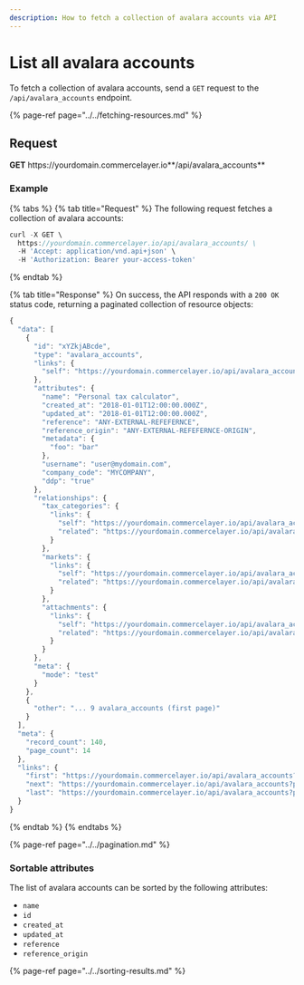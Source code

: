 ```yaml
---
description: How to fetch a collection of avalara accounts via API
---
```


# List all avalara accounts

To fetch a collection of avalara accounts, send a `GET` request to the `/api/avalara_accounts` endpoint.

{% page-ref page="../../fetching-resources.md" %}

## Request

**GET** https://<i></i>yourdomain.commercelayer.io**/api/avalara_accounts**

### **Example**

{% tabs %}
{% tab title="Request" %}
The following request fetches a collection of avalara accounts:

```javascript
curl -X GET \
  https://yourdomain.commercelayer.io/api/avalara_accounts/ \
  -H 'Accept: application/vnd.api+json' \
  -H 'Authorization: Bearer your-access-token'
```
{% endtab %}

{% tab title="Response" %}
On success, the API responds with a `200 OK` status code, returning a paginated collection of resource objects:

```javascript
{
  "data": [
    {
      "id": "xYZkjABcde",
      "type": "avalara_accounts",
      "links": {
        "self": "https://yourdomain.commercelayer.io/api/avalara_accounts/xYZkjABcde"
      },
      "attributes": {
        "name": "Personal tax calculator",
        "created_at": "2018-01-01T12:00:00.000Z",
        "updated_at": "2018-01-01T12:00:00.000Z",
        "reference": "ANY-EXTERNAL-REFEFERNCE",
        "reference_origin": "ANY-EXTERNAL-REFEFERNCE-ORIGIN",
        "metadata": {
          "foo": "bar"
        },
        "username": "user@mydomain.com",
        "company_code": "MYCOMPANY",
        "ddp": "true"
      },
      "relationships": {
        "tax_categories": {
          "links": {
            "self": "https://yourdomain.commercelayer.io/api/avalara_accounts/xYZkjABcde/relationships/tax_categories",
            "related": "https://yourdomain.commercelayer.io/api/avalara_accounts/xYZkjABcde/tax_categories"
          }
        },
        "markets": {
          "links": {
            "self": "https://yourdomain.commercelayer.io/api/avalara_accounts/xYZkjABcde/relationships/markets",
            "related": "https://yourdomain.commercelayer.io/api/avalara_accounts/xYZkjABcde/markets"
          }
        },
        "attachments": {
          "links": {
            "self": "https://yourdomain.commercelayer.io/api/avalara_accounts/xYZkjABcde/relationships/attachments",
            "related": "https://yourdomain.commercelayer.io/api/avalara_accounts/xYZkjABcde/attachments"
          }
        }
      },
      "meta": {
        "mode": "test"
      }
    },
    {
      "other": "... 9 avalara_accounts (first page)"
    }
  ],
  "meta": {
    "record_count": 140,
    "page_count": 14
  },
  "links": {
    "first": "https://yourdomain.commercelayer.io/api/avalara_accounts?page[number]=1&page[size]=10",
    "next": "https://yourdomain.commercelayer.io/api/avalara_accounts?page[number]=2&page[size]=10",
    "last": "https://yourdomain.commercelayer.io/api/avalara_accounts?page[number]=14&page[size]=10"
  }
}
```
{% endtab %}
{% endtabs %}

{% page-ref page="../../pagination.md" %}

### Sortable attributes

The list of avalara accounts can be sorted by the following attributes:

* `name`
* `id`
* `created_at`
* `updated_at`
* `reference`
* `reference_origin`

{% page-ref page="../../sorting-results.md" %}

